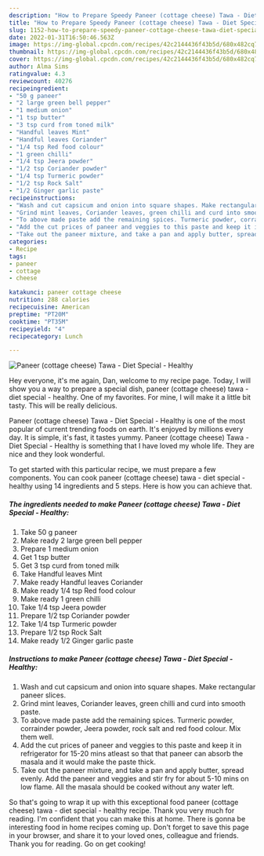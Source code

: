 ```yaml
---
description: "How to Prepare Speedy Paneer (cottage cheese) Tawa - Diet Special - Healthy"
title: "How to Prepare Speedy Paneer (cottage cheese) Tawa - Diet Special - Healthy"
slug: 1152-how-to-prepare-speedy-paneer-cottage-cheese-tawa-diet-special-healthy
date: 2022-01-31T16:50:46.563Z
image: https://img-global.cpcdn.com/recipes/42c2144436f43b5d/680x482cq70/paneer-cottage-cheese-tawa-diet-special-healthy-recipe-main-photo.jpg
thumbnail: https://img-global.cpcdn.com/recipes/42c2144436f43b5d/680x482cq70/paneer-cottage-cheese-tawa-diet-special-healthy-recipe-main-photo.jpg
cover: https://img-global.cpcdn.com/recipes/42c2144436f43b5d/680x482cq70/paneer-cottage-cheese-tawa-diet-special-healthy-recipe-main-photo.jpg
author: Alma Sims
ratingvalue: 4.3
reviewcount: 40276
recipeingredient:
- "50 g paneer"
- "2 large green bell pepper"
- "1 medium onion"
- "1 tsp butter"
- "3 tsp curd from toned milk"
- "Handful leaves Mint"
- "Handful leaves Coriander"
- "1/4 tsp Red food colour"
- "1 green chilli"
- "1/4 tsp Jeera powder"
- "1/2 tsp Coriander powder"
- "1/4 tsp Turmeric powder"
- "1/2 tsp Rock Salt"
- "1/2 Ginger garlic paste"
recipeinstructions:
- "Wash and cut capsicum and onion into square shapes. Make rectangular paneer slices."
- "Grind mint leaves, Coriander leaves, green chilli and curd into smooth paste."
- "To above made paste add the remaining spices. Turmeric powder, corrainder powder, Jeera powder, rock salt and red food colour. Mix them well."
- "Add the cut prices of paneer and veggies to this paste and keep it in refrigerator for 15-20 mins atleast so that that paneer can absorb the masala and it would make the paste thick."
- "Take out the paneer mixture, and take a pan and apply butter, spread evenly. Add the paneer and veggies and stir fry for about 5-10 mins on low flame. All the masala should be cooked without any water left."
categories:
- Recipe
tags:
- paneer
- cottage
- cheese

katakunci: paneer cottage cheese 
nutrition: 288 calories
recipecuisine: American
preptime: "PT20M"
cooktime: "PT35M"
recipeyield: "4"
recipecategory: Lunch

---
```



![Paneer (cottage cheese) Tawa - Diet Special - Healthy](https://img-global.cpcdn.com/recipes/42c2144436f43b5d/680x482cq70/paneer-cottage-cheese-tawa-diet-special-healthy-recipe-main-photo.jpg)

Hey everyone, it's me again, Dan, welcome to my recipe page. Today, I will show you a way to prepare a special dish, paneer (cottage cheese) tawa - diet special - healthy. One of my favorites. For mine, I will make it a little bit tasty. This will be really delicious.



Paneer (cottage cheese) Tawa - Diet Special - Healthy is one of the most popular of current trending foods on earth. It's enjoyed by millions every day. It is simple, it's fast, it tastes yummy. Paneer (cottage cheese) Tawa - Diet Special - Healthy is something that I have loved my whole life. They are nice and they look wonderful.


To get started with this particular recipe, we must prepare a few components. You can cook paneer (cottage cheese) tawa - diet special - healthy using 14 ingredients and 5 steps. Here is how you can achieve that.

<!--inarticleads1-->

##### The ingredients needed to make Paneer (cottage cheese) Tawa - Diet Special - Healthy:

1. Take 50 g paneer
1. Make ready 2 large green bell pepper
1. Prepare 1 medium onion
1. Get 1 tsp butter
1. Get 3 tsp curd from toned milk
1. Take Handful leaves Mint
1. Make ready Handful leaves Coriander
1. Make ready 1/4 tsp Red food colour
1. Make ready 1 green chilli
1. Take 1/4 tsp Jeera powder
1. Prepare 1/2 tsp Coriander powder
1. Take 1/4 tsp Turmeric powder
1. Prepare 1/2 tsp Rock Salt
1. Make ready 1/2 Ginger garlic paste




<!--inarticleads2-->

##### Instructions to make Paneer (cottage cheese) Tawa - Diet Special - Healthy:

1. Wash and cut capsicum and onion into square shapes. Make rectangular paneer slices.
1. Grind mint leaves, Coriander leaves, green chilli and curd into smooth paste.
1. To above made paste add the remaining spices. Turmeric powder, corrainder powder, Jeera powder, rock salt and red food colour. Mix them well.
1. Add the cut prices of paneer and veggies to this paste and keep it in refrigerator for 15-20 mins atleast so that that paneer can absorb the masala and it would make the paste thick.
1. Take out the paneer mixture, and take a pan and apply butter, spread evenly. Add the paneer and veggies and stir fry for about 5-10 mins on low flame. All the masala should be cooked without any water left.




So that's going to wrap it up with this exceptional food paneer (cottage cheese) tawa - diet special - healthy recipe. Thank you very much for reading. I'm confident that you can make this at home. There is gonna be interesting food in home recipes coming up. Don't forget to save this page in your browser, and share it to your loved ones, colleague and friends. Thank you for reading. Go on get cooking!
